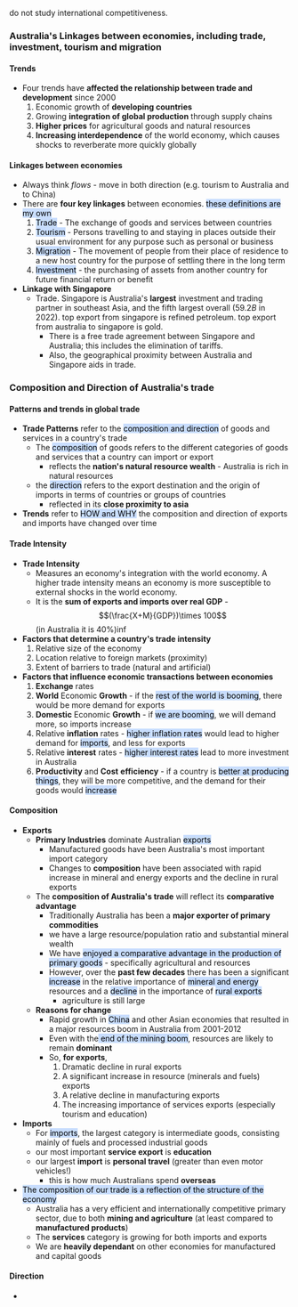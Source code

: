 do not study international competitiveness.
### Australia's Linkages between economies, including trade, investment, tourism and migration
#### Trends
- Four trends have **affected the relationship between trade and development** since 2000
	1. Economic growth of **developing countries**
	2. Growing **integration of global production** through supply chains
	3. **Higher prices** for agricultural goods and natural resources
	4. **Increasing interdependence** of the world economy, which causes shocks to reverberate more quickly globally

#### Linkages between economies
- Always think *flows* - move in both direction (e.g. tourism to Australia and to China)
- There are **four key linkages** between economies. <mark style="background: #ADCCFFA6;">these definitions are my own</mark>
	1. <mark style="background: #ADCCFFA6;">Trade</mark> - The exchange of goods and services between countries
	2. <mark style="background: #ADCCFFA6;">Tourism</mark> - Persons travelling to and staying in places outside their usual environment for any purpose such as personal or business
	3. <mark style="background: #ADCCFFA6;">Migration</mark> - The movement of people from their place of residence to a new host country for the purpose of settling there in the long term 
	4. <mark style="background: #ADCCFFA6;">Investment</mark> - the purchasing of assets from another country for future financial return or benefit
- **Linkage with Singapore**
	- Trade. Singapore is Australia's **largest** investment and trading partner in southeast Asia, and the fifth largest overall ($59.2B$ in 2022).  top export from singapore is refined petroleum. top export from australia to singapore is gold.
		- There is a free trade agreement between Singapore and Australia; this includes the elimination of tariffs.
		- Also, the geographical proximity between Australia and Singapore aids in trade.

### Composition and Direction of Australia's trade
#### Patterns and trends in global trade
- **Trade Patterns** refer to the <mark style="background: #ADCCFFA6;">composition and direction</mark> of goods and services in a country's trade
	- The <mark style="background: #ADCCFFA6;">composition</mark> of goods refers to the different categories of goods and services that a country can import or export
		- reflects the **nation's natural resource wealth** - Australia is rich in natural resources
	- the <mark style="background: #ADCCFFA6;">direction</mark> refers to the export destination and the origin of imports in terms of countries or groups of countries
		- reflected in its **close proximity to asia**
- **Trends** refer to <mark style="background: #ADCCFFA6;">HOW and WHY</mark> the composition and direction of exports and imports have changed over time

#### Trade Intensity
- **Trade Intensity**
	- Measures an economy's integration with the world economy. A higher trade intensity means an economy is more susceptible to external shocks in the world economy.
	- It is the **sum of exports and imports over real GDP** - $$(\frac{X+M}{GDP})\times 100$$ (in Australia it is $40\%$)inf
- **Factors that determine a country's trade intensity**
	1. Relative size of the economy
	2. Location relative to foreign markets (proximity)
	3. Extent of barriers to trade (natural and artificial)
- **Factors that influence economic transactions between economies**
	1. **Exchange** rates
	2. **World** Economic **Growth** - if the <mark style="background: #ADCCFFA6;">rest of the world is booming</mark>, there would be more demand for exports
	3. **Domestic** Economic **Growth** - if <mark style="background: #ADCCFFA6;">we are booming</mark>, we will demand more, so imports increase
	4. Relative **inflation** rates - <mark style="background: #ADCCFFA6;">higher inflation rates</mark> would lead to higher demand for <mark style="background: #ADCCFFA6;">imports</mark>, and less for exports
	5. Relative **interest** rates - <mark style="background: #ADCCFFA6;">higher interest rates</mark> lead to more investment in Australia
	6. **Productivity** and **Cost** **efficiency** - if a country is <mark style="background: #ADCCFFA6;">better at producing things</mark>, they will be more competitive, and the demand for their goods would <mark style="background: #ADCCFFA6;">increase</mark>

#### Composition
- **Exports**
	- **Primary Industries** dominate Australian <mark style="background: #ADCCFFA6;">exports</mark>
		- Manufactured goods have been Australia's most important import category
		- Changes to **composition** have been associated with rapid increase in mineral and energy exports and the decline in rural exports
	- The **composition of Australia's trade** will reflect its **comparative advantage**
		- Traditionally Australia has been a **major exporter of primary commodities**
		- we have a large resource/population ratio and substantial mineral wealth
		- We have <mark style="background: #ADCCFFA6;">enjoyed a comparative advantage in the production of primary goods</mark> - specifically agricultural and resources
		- However, over the **past few decades** there has been a significant <mark style="background: #ADCCFFA6;">increase</mark> in the relative importance of <mark style="background: #ADCCFFA6;">mineral and energy</mark> resources and a <mark style="background: #ADCCFFA6;">decline</mark> in the importance of <mark style="background: #ADCCFFA6;">rural exports</mark>
			- agriculture is still large
	- **Reasons for change**
		- Rapid growth in <mark style="background: #ADCCFFA6;">China</mark> and other Asian economies that resulted in a major resources boom in Australia from 2001-2012
		- Even with the<mark style="background: #ADCCFFA6;"> end of the mining boom</mark>, resources are likely to remain **dominant**
		- So, **for exports**,
			1. Dramatic decline in rural exports
			2. A significant increase in resource (minerals and fuels) exports
			3. A relative decline in manufacturing exports
			4. The increasing importance of services exports (especially tourism and education)
- **Imports**
	- For <mark style="background: #ADCCFFA6;">imports</mark>, the largest category is intermediate goods, consisting mainly of fuels and processed industrial goods
	- our most important **service export** is **education**
	- our largest **import** is **personal travel** (greater than even motor vehicles!)
		- this is how much Australians spend **overseas**
- <mark style="background: #ADCCFFA6;">The composition of our trade is a reflection of the structure of the economy</mark>
	- Australia has a very efficient and internationally competitive primary sector, due to both **mining and agriculture** (at least compared to **manufactured products**)
	- The **services** category is growing for both imports and exports
	- We are **heavily dependant** on other economies for manufactured and capital goods

#### Direction
- 
